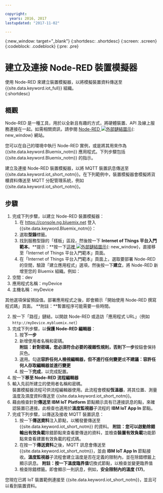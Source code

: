 ```yaml
---

copyright:
  years: 2016, 2017
lastupdated: "2017-11-02"

---
```


{:new_window: target="\_blank"}
{:shortdesc: .shortdesc}
{:screen: .screen}
{:codeblock: .codeblock}
{:pre: .pre}

# 建立及連接 Node-RED 裝置模擬器
使用 Node-RED 來建立裝置模擬器，以將模擬裝置資料傳送至 {{site.data.keyword.iot_full}} 組織。  
{:shortdesc}

## 概觀

Node-RED 是一種工具，用於以全新且有趣的方式，將硬體裝置、API 及線上服務連接在一起。如需相關資訊，請參閱 [Node-RED ![外部鏈結圖示](../../icons/launch-glyph.svg "外部鏈結圖示")](http://nodered.org/){: new_window} 網站。  

您可以在自己的環境中執行 Node-RED 實例，或是將其用來作為 {{site.data.keyword.Bluemix_notm}} 應用程式。下列步驟包括 {{site.data.keyword.Bluemix_notm}} 的指示。

建立及連接 Node-RED 裝置模擬器，以將 MQTT 裝置訊息傳送至 {{site.data.keyword.iot_short_notm}}。在下列範例中，裝置模擬器會模擬將貨櫃資料傳送至 MQTT 分配管理系統，例如 {{site.data.keyword.iot_short_notm}}。

## 步驟

1. 完成下列步驟，以建立 Node-RED 裝置模擬器：   
    1. 在 https://console.ng.bluemix.net 登入 {{site.data.keyword.Bluemix_notm}}：
    2. 選取**型錄**標籤。
    3. 找到服務型錄的「樣板」區段，然後按一下 **Internet of Things 平台入門範本**。**提示：**按一下[這裡 ![外部鏈結圖示](../../icons/launch-glyph.svg "外部鏈結圖示")](https://console.ng.bluemix.net/catalog/starters/internet-of-things-platform-starter){: new_window}，直接移至「Internet of Things 平台入門範本」頁面。
    4. 在「Internet of Things 平台入門範本」頁面上，選取要部署 Node-RED 的空間，驗證「建立應用程式」選項，然後按一下**建立**，將 Node-RED 新增至您的 Bluemix 組織。例如：<ul>
     <li> 空間：dev<li> 應用程式名稱：myDevice
     <li> 主機名稱：myDevice  
    </ul>  
其他選項保留預設值。部署應用程式之後，即會顯示「開始使用 Node-RED 撰寫程式碼」頁面。
**附註：**暫置程序可能需要一些時間。  

2. 按一下「路徑」鏈結，以開啟 Node-RED 或造訪「應用程式 URL」（例如 `http://myDevice.mybluemix.net`）  
3. 完成下列步驟，以**保護 Node-RED 編輯器**：
    1. 按**下一步**
    2. 新增使用者名稱和密碼。  
    **附註：**針對密碼，您必須符合必要的複雜性規則，否則**下一步**按鈕會保持灰色。  
    3. 選用。勾選**容許任何人檢視編輯器，但不進行任何變更**或**不建議：容許任何人存取編輯器並進行變更**
    4. 按一下**完成**，以完成配置。
4. 按一下**移至 Node-RED 流程編輯器**
5. 輸入先前所建立的使用者名稱和密碼。  
裝置模擬器流程可供流程編輯器使用。此流程會模擬**恆溫器**，將其位置、測量溫度及濕度資料傳送至 {{site.data.keyword.iot_short_notm}}。  
6. 藉由檢查針對**傳送至 IBM IoT Platform** 節點顯示具有已連接訊息的點，來確認裝置已連接。此檢查也適用於**溫度監視器**子流程的 **IBM IoT App In** 節點。  
7. 完成下列步驟，以傳送及接收 MQTT 裝置訊息：  
    1. 按一下**傳送資料**注入節點，以觸發要傳送至 {{site.data.keyword.iot_short_notm}} 的資料。
       **附註：**您可以啟動**除錯輸出有效負載**除錯節點來查看要傳送的資料，並檢查**裝置有效負載**功能節點來查看建置有效負載的程式碼。 
    2. 在按一下**傳送資料**之後，MQTT 訊息會傳送至 {{site.data.keyword.iot_short_notm}}，並由 **IBM IoT App In** 節點接收。**溫度監視器**子流程會建立溫度是否在定義的限制內，並在除錯標籤上顯示訊息。
       **附註：**按一下**溫度臨界值**切換式節點，以檢查並變更臨界值
    3. 檢查除錯標籤。即會顯示一則訊息，例如，**安全限制內的溫度 (17)**。
    
您現在已將 IoT 裝置範例連接至 {{site.data.keyword.iot_short_notm}}，並且可以看到裝置資料。
